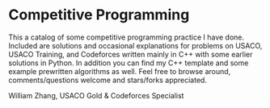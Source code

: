 # Competitive Programming
This a catalog of some competitive programming practice I have done. Included are solutions and occasional explanations for problems on USACO, USACO Training, and Codeforces written mainly in C++ with some earlier solutions in Python. In addition you can find my C++ template and some example prewritten algorithms as well. Feel free to browse around, comments/questions welcome and stars/forks appreciated.

William Zhang, USACO Gold & Codeforces Specialist
